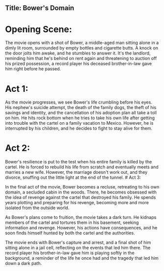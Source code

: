 ## Title: Bower's Domain

# Opening Scene:

The movie opens with a shot of Bower, a middle-aged man sitting alone in a dimly lit room, surrounded by empty bottles and cigarette butts. A knock on the door jolts him awake, and he stumbles to answer it. It's the landlord, reminding him that he's behind on rent again and threatening to auction off his prized possession, a record player his deceased brother-in-law gave him right before he passed.

# Act 1:

As the movie progresses, we see Bower's life crumbling before his eyes. His nephew's suicide attempt, the death of the family dogs, the theft of his savings and identity, and the cancellation of his adoption plan all take a toll on him. He hits rock bottom when he tries to take his own life after getting into trouble with the cartel on a family vacation to Mexico. However, he is interrupted by his children, and he decides to fight to stay alive for them.

# Act 2:

Bower's resilience is put to the test when his entire family is killed by the cartel. He is forced to rebuild his life from scratch and eventually meets and marries a new wife. However, the marriage doesn't work out, and they divorce, snuffing out the little light at the end of the tunnel.                                                                                                                                                                                                                         # Act 3:

In the final act of the movie, Bower becomes a recluse, retreating to his own domain, a secluded cabin in the woods. There, he becomes obsessed with the idea of revenge against the cartel that destroyed his family. He spends years plotting and preparing for his revenge, becoming more and more isolated from the outside world.

As Bower's plans come to fruition, the movie takes a dark turn. He kidnaps members of the cartel and tortures them in his basement, seeking information and revenge. However, his actions have consequences, and he soon finds himself hunted by both the cartel and the authorities.

The movie ends with Bower's capture and arrest, and a final shot of him sitting alone in a jail cell, reflecting on the events that led him there. The record player his brother-in-law gave him is playing softly in the background, a reminder of the life he once had and the tragedy that led him down a dark path.
